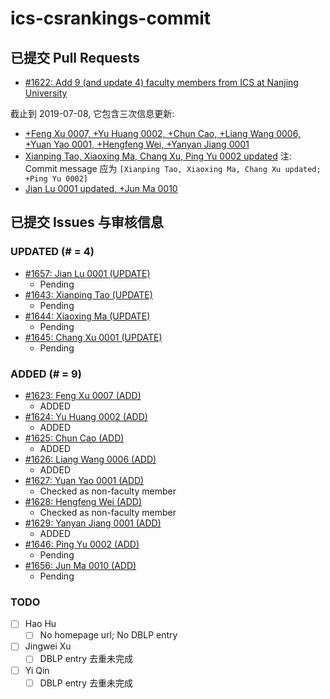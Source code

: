 # ics-csrankings-commit

## 已提交 Pull Requests
- [#1622: Add 9 (and update 4) faculty members from ICS at Nanjing University](https://github.com/emeryberger/CSrankings/pull/1622)

截止到 2019-07-08, 它包含三次信息更新:
- [+Feng Xu 0007, +Yu Huang 0002, +Chun Cao, +Liang Wang 0006, +Yuan Yao 0001, +Hengfeng Wei, +Yanyan Jiang 0001](https://github.com/emeryberger/CSrankings/pull/1622/commits/0947120470a394a6b1e055d53d08c91ac9c3ce7f)
- [Xianping Tao, Xiaoxing Ma, Chang Xu, Ping Yu 0002 updated](https://github.com/emeryberger/CSrankings/pull/1622/commits/956910cd4f9a9a8703c4d9214076cf5a171b5e5f)
注: Commit message 应为 `[Xianping Tao, Xiaoxing Ma, Chang Xu updated; +Ping Yu 0002]`
- [Jian Lu 0001 updated, +Jun Ma 0010](https://github.com/emeryberger/CSrankings/pull/1622/commits/09cce1fe6f717a5aa2a77d7507a8119bbe13cc21)

## 已提交 Issues 与审核信息

### UPDATED (# = 4)
- [#1657: Jian Lu 0001 (UPDATE)](https://github.com/emeryberger/CSrankings/issues/1657)
  - Pending
- [#1643: Xianping Tao (UPDATE)](https://github.com/emeryberger/CSrankings/issues/1643)
  - Pending
- [#1644: Xiaoxing Ma (UPDATE)](https://github.com/emeryberger/CSrankings/issues/1644)
  - Pending
- [#1645: Chang Xu 0001 (UPDATE)](https://github.com/emeryberger/CSrankings/issues/1645)
  - Pending

### ADDED (# = 9)
- [#1623: Feng Xu 0007 (ADD)](https://github.com/emeryberger/CSrankings/issues/1623)
  - ADDED
- [#1624: Yu Huang 0002 (ADD)](https://github.com/emeryberger/CSrankings/issues/1624)
  - ADDED
- [#1625: Chun Cao (ADD)](https://github.com/emeryberger/CSrankings/issues/1625)
  - ADDED
- [#1626: Liang Wang 0006 (ADD)](https://github.com/emeryberger/CSrankings/issues/1626)
  - ADDED
- [#1627: Yuan Yao 0001 (ADD)](https://github.com/emeryberger/CSrankings/issues/1627)
  - Checked as non-faculty member
- [#1628: Hengfeng Wei (ADD)](https://github.com/emeryberger/CSrankings/issues/1628)
  - Checked as non-faculty member
- [#1629: Yanyan Jiang 0001 (ADD)](https://github.com/emeryberger/CSrankings/issues/1629)
  - ADDED
- [#1646: Ping Yu 0002 (ADD)](https://github.com/emeryberger/CSrankings/issues/1646)
  - Pending
- [#1656: Jun Ma 0010 (ADD)](https://github.com/emeryberger/CSrankings/issues/1656)
  - Pending

### TODO
- [ ] Hao Hu
  - [ ] No homepage url; No DBLP entry
- [ ] Jingwei Xu
  - [ ] DBLP entry 去重未完成
- [ ] Yi Qin
  - [ ] DBLP entry 去重未完成
